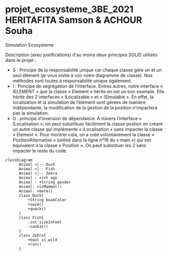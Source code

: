 # projet_ecosysteme_3BE_2021 HERITAFITA Samson & ACHOUR Souha
Simulation Ecosysteme


Description (avec justifications) d'au moins deux principes SOLID utilisés dans le projet : 
- S : Principe de la responsabilité unique car chaque classe gère un et un seul élément (je vous invite à voir notre diagramme de classe).  Nos méthodes sont toutes à résponsabilité unique également.
- I : Principe de ségrégation de l’interface. Entres autres, notre interface « IELEMENT » que la classe « Element » hérite en est un bon exemple. Elle hérite des 2 interfaces « ILocalizable » et « ISimulable ». En effet, la localisation et la simulation de l’élément sont gérées de manière indépendante, la modification de la gestion de la position n’impactera pas la simulation. 
- D : principe d’inversion de dépendance. A travers l’interface « ILocalisation », on peut subsitituer  faciliment la classe postion en créant un autre classe qui implémente « ILocalisation » sans impacter la classe « Element ». Pour montrer cela, on a créé volontairement la classe « PositionAlternative » (utilisé dans la ligne n°16 du « main ») qui est équivalent à la classe « Position ». On peut substituer les 2 sans impacter le reste du code.


```mermaid
classDiagram
      Animal <|-- Duck
      Animal <|-- Fish
      Animal <|-- Zebra
      Animal : +int age
      Animal : +String gender
      Animal: +isMammal()
      Animal: +mate()
      class Duck{
          +String beakColor
          +swim()
          +quack()
      }
      class Fish{
          -int sizeInFeet
          -canEat()
      }
      class Zebra{
          +bool is_wild
          +run()
      }
```

